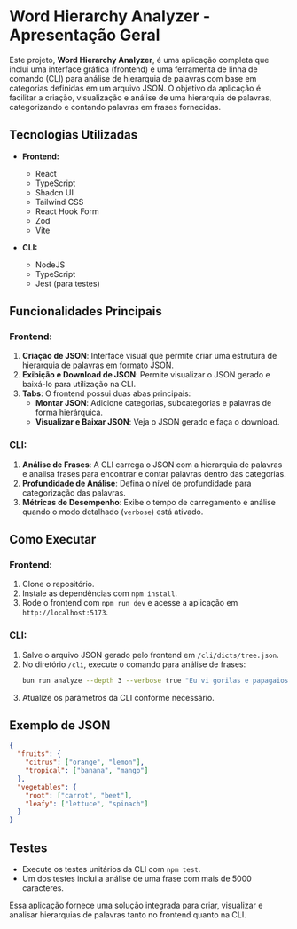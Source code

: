 # Word Hierarchy Analyzer - Apresentação Geral

Este projeto, **Word Hierarchy Analyzer**, é uma aplicação completa que inclui uma interface gráfica (frontend) e uma ferramenta de linha de comando (CLI) para análise de hierarquia de palavras com base em categorias definidas em um arquivo JSON. O objetivo da aplicação é facilitar a criação, visualização e análise de uma hierarquia de palavras, categorizando e contando palavras em frases fornecidas.

## Tecnologias Utilizadas

- **Frontend:**

  - React
  - TypeScript
  - Shadcn UI
  - Tailwind CSS
  - React Hook Form
  - Zod
  - Vite

- **CLI:**
  - NodeJS
  - TypeScript
  - Jest (para testes)

## Funcionalidades Principais

### Frontend:

1. **Criação de JSON**: Interface visual que permite criar uma estrutura de hierarquia de palavras em formato JSON.
2. **Exibição e Download de JSON**: Permite visualizar o JSON gerado e baixá-lo para utilização na CLI.
3. **Tabs**: O frontend possui duas abas principais:
   - **Montar JSON**: Adicione categorias, subcategorias e palavras de forma hierárquica.
   - **Visualizar e Baixar JSON**: Veja o JSON gerado e faça o download.

### CLI:

1. **Análise de Frases**: A CLI carrega o JSON com a hierarquia de palavras e analisa frases para encontrar e contar palavras dentro das categorias.
2. **Profundidade de Análise**: Defina o nível de profundidade para categorização das palavras.
3. **Métricas de Desempenho**: Exibe o tempo de carregamento e análise quando o modo detalhado (`verbose`) está ativado.

## Como Executar

### Frontend:

1. Clone o repositório.
2. Instale as dependências com `npm install`.
3. Rode o frontend com `npm run dev` e acesse a aplicação em `http://localhost:5173`.

### CLI:

1. Salve o arquivo JSON gerado pelo frontend em `/cli/dicts/tree.json`.
2. No diretório `/cli`, execute o comando para análise de frases:
   ```bash
   bun run analyze --depth 3 --verbose true "Eu vi gorilas e papagaios"
   ```
3. Atualize os parâmetros da CLI conforme necessário.

## Exemplo de JSON

```json
{
  "fruits": {
    "citrus": ["orange", "lemon"],
    "tropical": ["banana", "mango"]
  },
  "vegetables": {
    "root": ["carrot", "beet"],
    "leafy": ["lettuce", "spinach"]
  }
}
```

## Testes

- Execute os testes unitários da CLI com `npm test`.
- Um dos testes inclui a análise de uma frase com mais de 5000 caracteres.

Essa aplicação fornece uma solução integrada para criar, visualizar e analisar hierarquias de palavras tanto no frontend quanto na CLI.
